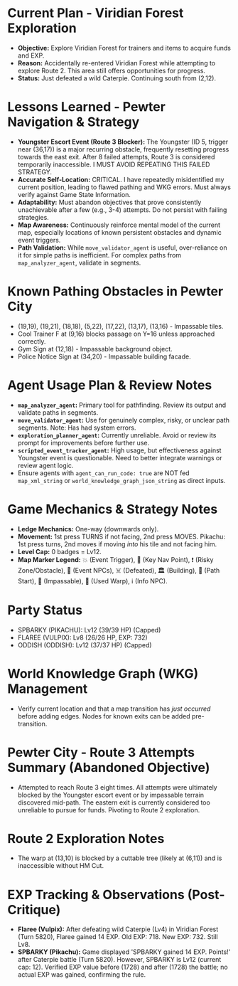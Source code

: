 # Current Plan - Viridian Forest Exploration
*   **Objective:** Explore Viridian Forest for trainers and items to acquire funds and EXP.
*   **Reason:** Accidentally re-entered Viridian Forest while attempting to explore Route 2. This area still offers opportunities for progress.
*   **Status:** Just defeated a wild Caterpie. Continuing south from (2,12).

# Lessons Learned - Pewter Navigation & Strategy
*   **Youngster Escort Event (Route 3 Blocker):** The Youngster (ID 5, trigger near (36,17)) is a major recurring obstacle, frequently resetting progress towards the east exit. After 8 failed attempts, Route 3 is considered temporarily inaccessible. I MUST AVOID REPEATING THIS FAILED STRATEGY.
*   **Accurate Self-Location:** CRITICAL. I have repeatedly misidentified my current position, leading to flawed pathing and WKG errors. Must always verify against Game State Information.
*   **Adaptability:** Must abandon objectives that prove consistently unachievable after a few (e.g., 3-4) attempts. Do not persist with failing strategies.
*   **Map Awareness:** Continuously reinforce mental model of the current map, especially locations of known persistent obstacles and dynamic event triggers.
*   **Path Validation:** While `move_validator_agent` is useful, over-reliance on it for simple paths is inefficient. For complex paths from `map_analyzer_agent`, validate in segments.

# Known Pathing Obstacles in Pewter City
*   (19,19), (19,21), (18,18), (5,22), (17,22), (13,17), (13,16) - Impassable tiles.
*   Cool Trainer F at (9,16) blocks passage on Y=16 unless approached correctly.
*   Gym Sign at (12,18) - Impassable background object.
*   Police Notice Sign at (34,20) - Impassable building facade.

# Agent Usage Plan & Review Notes
*   **`map_analyzer_agent`:** Primary tool for pathfinding. Review its output and validate paths in segments.
*   **`move_validator_agent`:** Use for genuinely complex, risky, or unclear path segments. Note: Has had system errors.
*   **`exploration_planner_agent`:** Currently unreliable. Avoid or review its prompt for improvements before further use.
*   **`scripted_event_tracker_agent`:** High usage, but effectiveness against Youngster event is questionable. Need to better integrate warnings or review agent logic.
*   Ensure agents with `agent_can_run_code: true` are NOT fed `map_xml_string` or `world_knowledge_graph_json_string` as direct inputs.

# Game Mechanics & Strategy Notes
*   **Ledge Mechanics:** One-way (downwards only).
*   **Movement:** 1st press TURNS if not facing, 2nd press MOVES. Pikachu: 1st press turns, 2nd moves if moving *into* his tile and not facing him.
*   **Level Cap:** 0 badges = Lv12.
*   **Map Marker Legend:** 💥 (Event Trigger), 🎯 (Key Nav Point), ❗ (Risky Zone/Obstacle), 💁 (Event NPCs), ☠️ (Defeated), 🏛️ (Building), 📍 (Path Start), 🧱 (Impassable), 🚪 (Used Warp), ℹ️ (Info NPC).

# Party Status
*   SPBARKY (PIKACHU): Lv12 (39/39 HP) (Capped)
*   FLAREE (VULPIX): Lv8 (26/26 HP, EXP: 732)
*   ODDISH (ODDISH): Lv12 (37/37 HP) (Capped)

# World Knowledge Graph (WKG) Management
*   Verify current location and that a map transition has *just occurred* before adding edges. Nodes for known exits can be added pre-transition.

# Pewter City - Route 3 Attempts Summary (Abandoned Objective)
*   Attempted to reach Route 3 eight times. All attempts were ultimately blocked by the Youngster escort event or by impassable terrain discovered mid-path. The eastern exit is currently considered too unreliable to pursue for funds. Pivoting to Route 2 exploration.

# Route 2 Exploration Notes
*   The warp at (13,10) is blocked by a cuttable tree (likely at (6,11)) and is inaccessible without HM Cut.

# EXP Tracking & Observations (Post-Critique)
*   **Flaree (Vulpix):** After defeating wild Caterpie (Lv4) in Viridian Forest (Turn 5820), Flaree gained 14 EXP. Old EXP: 718. New EXP: 732. Still Lv8.
*   **SPBARKY (Pikachu):** Game displayed 'SPBARKY gained 14 EXP. Points!' after Caterpie battle (Turn 5820). However, SPBARKY is Lv12 (current cap: 12). Verified EXP value before (1728) and after (1728) the battle; no actual EXP was gained, confirming the rule.